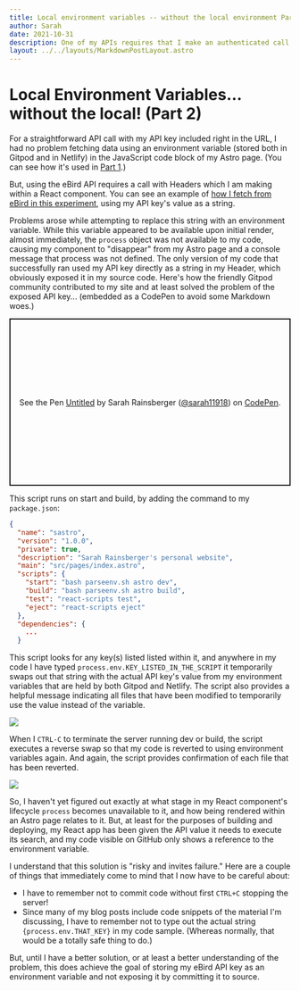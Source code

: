 ```yaml
---
title: Local environment variables -- without the local environment Part 2
author: Sarah
date: 2021-10-31
description: One of my APIs requires that I make an authenticated call using Headers in a React component, rendered on an Astro page. This was causing me some grief in Gitpod with my not-so-local environment variables. Here's how the Gitpod community solved it for me!
layout: ../../layouts/MarkdownPostLayout.astro
---
```

# Local Environment Variables... without the local! (Part 2)

For a straightforward API call with my API key included right in the URL, I had no problem fetching data using an environment variable (stored both in Gitpod and in Netlify) in the JavaScript code block of my Astro page. (You can see how it's used in [Part 1](/posts/no-local-environment-variables-part-1).)

But, using the eBird API requires a call with Headers which I am making within a React component. You can see an example of [how I fetch from eBird in this experiment](/experiments/fetching-data-api-headers/), using my API key's value as a string.

Problems arose while attempting to replace this string with an environment variable. While this variable appeared to be available upon initial render, almost immediately, the `process` object was not available to my code, causing my component to "disappear" from my Astro page and a console message that process was not defined. The only version of my code that successfully ran used my API key directly as a string in my Header, which obviously exposed it in my source code. Here's how the friendly Gitpod community contributed to my site and at least solved the problem of the exposed API key... (embedded as a CodePen to avoid some Markdown woes.)

<p class="codepen" data-height="300" data-theme-id="light" data-default-tab="js" data-slug-hash="OJjxxZQ" data-editable="true" data-user="sarah11918" style="height: 300px; box-sizing: border-box; display: flex; align-items: center; justify-content: center; border: 2px solid; margin: 1em 0; padding: 1em;">
  <span>See the Pen <a href="https://codepen.io/sarah11918/pen/OJjxxZQ">
  Untitled</a> by Sarah Rainsberger (<a href="https://codepen.io/sarah11918">@sarah11918</a>)
  on <a href="https://codepen.io">CodePen</a>.</span>
</p>
<script async src="https://cpwebassets.codepen.io/assets/embed/ei.js"></script>

This script runs on start and build, by adding the command to my `package.json`:
```json
{
  "name": "sastro",
  "version": "1.0.0",
  "private": true,
  "description": "Sarah Rainsberger's personal website",
  "main": "src/pages/index.astro",
  "scripts": {
    "start": "bash parseenv.sh astro dev",
    "build": "bash parseenv.sh astro build",
    "test": "react-scripts test",
    "eject": "react-scripts eject"
  },
  "dependencies": {
    ...
  }
```
This script looks for any key(s) listed listed within it, and anywhere in my code I have typed `process.env.KEY_LISTED_IN_THE_SCRIPT` it temporarily swaps out that string with the actual API key's value from my environment variables that are held by both Gitpod and Netlify. The script also provides a helpful message indicating all files that have been modified to temporarily use the value instead of the variable.

![](https://lh3.googleusercontent.com/pw/AM-JKLXH1LewcHuk-Q0YHSb3o6FwBQsSs9AvpcoJUj-7hEf0VlCvtpZJgaoI5nx_PnbMfjlG4azae_4XSFnqlb17xRKNMGz63Bz8v2jZLcu4Ki8Tqpks4iYaiGTTD3I4ZqhF-V4FmEQoSw7u85Dkxc4JqKDs9g=w1418-h666-no?)

When I `CTRL-C` to terminate the server running dev or build, the script executes a reverse swap so that my code is reverted to using environment variables again. And again, the script provides confirmation of each file that has been reverted.

![](https://lh3.googleusercontent.com/pw/AM-JKLXF2-Lyotn3_Q08cRoIFR8yWYokd8C-aoC35-ehLjErLX44I6UHwZ7bqrNuyB3jJGkhRoUmATAOlHNNr6a3TIaWB1WJb5jWPtY5nAF-DZgeCUMlDYCTrVgxuYLMHYkIPXYFGUyxQLNlHOp3o-ozUoIqaA=w1230-h388-no?)

So, I haven't yet figured out exactly at what stage in my React component's lifecycle `process` becomes unavailable to it, and how being rendered within an Astro page relates to it. But, at least for the purposes of building and deploying, my React app has been given the API value it needs to execute its search, and my code visible on GitHub only shows a reference to the environment variable.

I understand that this solution is "risky and invites failure." Here are a couple of things that immediately come to mind that I now have to be careful about:

- I have to remember not to commit code without first `CTRL+C` stopping the server!
- Since many of my blog posts include code snippets of the material I'm discussing, I have to remember not to type out the actual string `{process.env.THAT_KEY}` in my code sample. (Whereas normally, that would be a totally safe thing to do.)

But, until I have a better solution, or at least a better understanding of the problem, this does achieve the goal of storing my eBird API key as an environment variable and not exposing it by committing it to source.